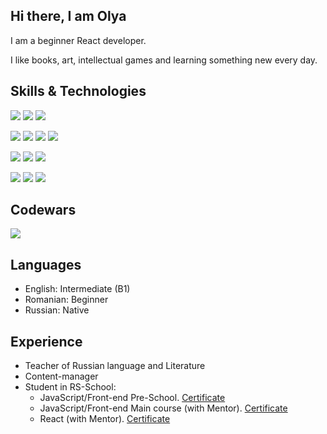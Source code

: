 ## Hi there, I am Olya ##

I am a beginner React developer.

I like books, art, intellectual games and learning something new every day.

## **Skills & Technologies** ##

![](https://img.shields.io/badge/-JavaScript-black?style=for-the-badge&logo=JavaScript&logoColor=yellow)
![](https://img.shields.io/badge/-TypeScript-black?style=for-the-badge&logo=TypeScript&logoColor=blue)
![](https://img.shields.io/badge/-React-black?style=for-the-badge&logo=React&logoColor=cyan)

![](https://img.shields.io/badge/-HTML-black?style=for-the-badge&logo=HTML5&logoColor=red)
![](https://img.shields.io/badge/-CSS-black?style=for-the-badge&logo=CSS3&logoColor=blue)
![](https://img.shields.io/badge/-Sass-black?style=for-the-badge&logo=Sass&logoColor=pink)
![](https://img.shields.io/badge/-Figma-black?style=for-the-badge&logo=Figma&logoColor=green)

![](https://img.shields.io/badge/-Git-black?style=for-the-badge&logo=Git&logoColor=white)
![](https://img.shields.io/badge/-Webpack-black?style=for-the-badge&logo=webpack&logoColor=lightblue)
![](https://img.shields.io/badge/-ESLint-black?style=for-the-badge&logo=ESLint&logoColor=purple)

![](https://img.shields.io/badge/-Tailwind-black?style=for-the-badge&logo=Tailwind&logoColor=9cf)
![](https://img.shields.io/badge/-Material_UI-black?style=for-the-badge&logo=Material_UI&logoColor=blue)
![](https://img.shields.io/badge/-Chart_JS-black?style=for-the-badge&logo=Chart_JS&logoColor=blue)

## **Codewars** ##

![](https://www.codewars.com/users/Oreada/badges/small)

## **Languages** ##

* English: Intermediate (B1)
* Romanian: Beginner
* Russian: Native

## **Experience** ##

* Teacher of Russian language and Literature
* Content-manager
* Student in RS-School:
  * JavaScript/Front-end Pre-School. [Certificate](https://app.rs.school/certificate/e4vb4hoy)
  * JavaScript/Front-end Main course (with Mentor). [Certificate](https://app.rs.school/certificate/zof0t2lh)
  * React (with Mentor). [Certificate](https://app.rs.school/certificate/qalxd4sj)

<!--
**Oreada/Oreada** is a ✨ _special_ ✨ repository because its `README.md` (this file) appears on your GitHub profile.

Here are some ideas to get you started:

- 🔭 I’m currently working on ...
- 🌱 I’m currently learning ...
- 👯 I’m looking to collaborate on ...
- 🤔 I’m looking for help with ...
- 💬 Ask me about ...
- 📫 How to reach me: ...
- 😄 Pronouns: ...
- ⚡ Fun fact: ...
-->
